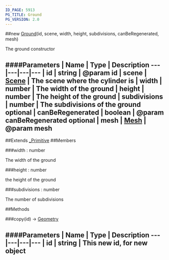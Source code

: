 ```yaml
---
ID_PAGE: 5913
PG_TITLE: Ground
PG_VERSION: 2.0
---
```

##new [Ground](page.php?p=5913)(id, scene, width, height, subdivisions, canBeRegenerated, mesh)


The ground constructor


####Parameters
 | Name | Type | Description
---|---|---|---
 | id | string | @param id
 | scene | [Scene](page.php?p=5725) | The scene where the cylinder is
 | width | number | The width of the ground
 | height | number | The height of the ground
 | subdivisions | number | The subdivisions of the ground
optional | canBeRegenerated | boolean | @param canBeRegenerated
optional | mesh | [Mesh](page.php?p=5722) | @param mesh
---

##Extends [_Primitive](page.php?p=5908)
##Members

###width : number



The width of the ground


###height : number



the height of the ground


###subdivisions : number



The number of subdivisions







##Methods

###copy(id) &rarr; [Geometry](page.php?p=5823)

####Parameters
 | Name | Type | Description
---|---|---|---
 | id | string | This new id, for new object
---
